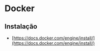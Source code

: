 # Docker

## Instalação

- [https://docs.docker.com/engine/install/](https://docs.docker.com/engine/install/)
